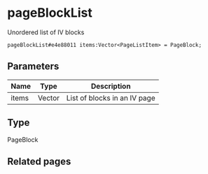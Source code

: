 # pageBlockList
Unordered list of IV blocks

```
pageBlockList#e4e88011 items:Vector<PageListItem> = PageBlock;
```

## Parameters
| Name | Type | Description |
| ---- | :----: | ----------- |
| items | Vector<PageListItem> | List of blocks in an IV page |


## Type
PageBlock

## Related pages
